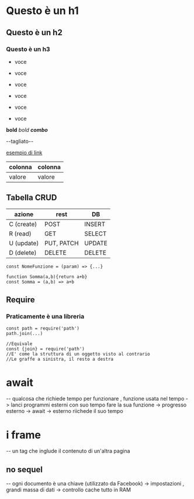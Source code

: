 # Questo è un h1

## Questo è un h2

### Questo è un h3

- voce
- voce
- voce

- voce
- voce
- voce

**bold**
*bold*
***combo***

--tagliato--

[esempio di link](https://google.com)

|colonna|colonna|
|---|---|
|valore|valore|

## Tabella CRUD

|azione     |         rest|     DB|
|---        |---          |---    |
|C (create) | POST        | INSERT|
|R (read)   | GET       | SELECT|
|U (update) | PUT, PATCH  | UPDATE|
|D (delete) | DELETE   | DELETE|

```JS
const NomeFunzione = (param) => {...}

function Somma(a,b){return a+b}
const Somma = (a,b) => a+b
```

## Require

### Praticamente è una libreria

```JS
const path = require('path')
path.join(...)

//Equivale
const {join} = require('path')
//E' come la struttura di un oggetto visto al contrario
//Le graffe a sinistra, il resto a destra

```

# await
-- qualcosa che richiede tempo per funzionare  , funzione usata nel tempo -> lanci programmi esterni con suo tempo fare la sua funzione -> progresso esterno -> await -> esterno riichede il suo tempo

# i frame 

-- un tag che inglude il contenuto di un'altra pagina 

## no sequel
-- ogni documento è una chiave (utilizzato da Facebook) -> impostazioni , grandi massa di dati -> controllo cache tutto in RAM